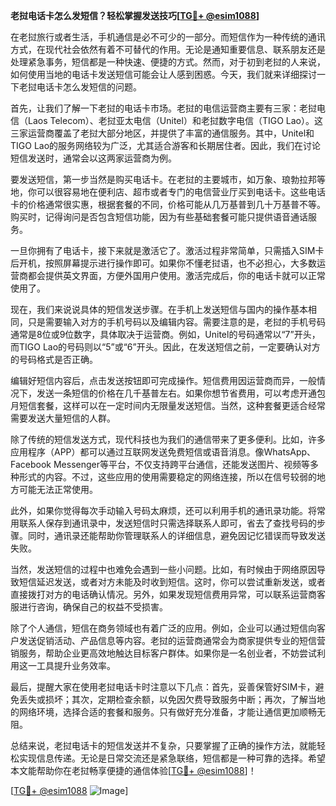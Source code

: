 **老挝电话卡怎么发短信？轻松掌握发送技巧[[TG💪+ @esim1088](https://t.me/s/esim1088)]**

在老挝旅行或者生活，手机通信是必不可少的一部分。而短信作为一种传统的通讯方式，在现代社会依然有着不可替代的作用。无论是通知重要信息、联系朋友还是处理紧急事务，短信都是一种快速、便捷的方式。然而，对于初到老挝的人来说，如何使用当地的电话卡发送短信可能会让人感到困惑。今天，我们就来详细探讨一下老挝电话卡怎么发短信的问题。

首先，让我们了解一下老挝的电话卡市场。老挝的电信运营商主要有三家：老挝电信（Laos Telecom）、老挝亚太电信（Unitel）和老挝数字电信（TIGO Lao）。这三家运营商覆盖了老挝大部分地区，并提供了丰富的通信服务。其中，Unitel和TIGO Lao的服务网络较为广泛，尤其适合游客和长期居住者。因此，我们在讨论短信发送时，通常会以这两家运营商为例。

要发送短信，第一步当然是购买电话卡。在老挝的主要城市，如万象、琅勃拉邦等地，你可以很容易地在便利店、超市或者专门的电信营业厅买到电话卡。这些电话卡的价格通常很实惠，根据套餐的不同，价格可能从几万基普到几十万基普不等。购买时，记得询问是否包含短信功能，因为有些基础套餐可能只提供语音通话服务。

一旦你拥有了电话卡，接下来就是激活它了。激活过程非常简单，只需插入SIM卡后开机，按照屏幕提示进行操作即可。如果你不懂老挝语，也不必担心，大多数运营商都会提供英文界面，方便外国用户使用。激活完成后，你的电话卡就可以正常使用了。

现在，我们来说说具体的短信发送步骤。在手机上发送短信与国内的操作基本相同，只是需要输入对方的手机号码以及编辑内容。需要注意的是，老挝的手机号码通常是8位或9位数字，具体取决于运营商。例如，Unitel的号码通常以“7”开头，而TIGO Lao的号码则以“5”或“6”开头。因此，在发送短信之前，一定要确认对方的号码格式是否正确。

编辑好短信内容后，点击发送按钮即可完成操作。短信费用因运营商而异，一般情况下，发送一条短信的价格在几千基普左右。如果你想节省费用，可以考虑开通包月短信套餐，这样可以在一定时间内无限量发送短信。当然，这种套餐更适合经常需要发送大量短信的人群。

除了传统的短信发送方式，现代科技也为我们的通信带来了更多便利。比如，许多应用程序（APP）都可以通过互联网发送免费短信或语音消息。像WhatsApp、Facebook Messenger等平台，不仅支持跨平台通信，还能发送图片、视频等多种形式的内容。不过，这些应用的使用需要稳定的网络连接，所以在信号较弱的地方可能无法正常使用。

此外，如果你觉得每次手动输入号码太麻烦，还可以利用手机的通讯录功能。将常用联系人保存到通讯录中，发送短信时只需选择联系人即可，省去了查找号码的步骤。同时，通讯录还能帮助你管理联系人的详细信息，避免因记忆错误而导致发送失败。

当然，发送短信的过程中也难免会遇到一些小问题。比如，有时候由于网络原因导致短信延迟发送，或者对方未能及时收到短信。这时，你可以尝试重新发送，或者直接拨打对方的电话确认情况。另外，如果发现短信费用异常，可以联系运营商客服进行咨询，确保自己的权益不受损害。

除了个人通信，短信在商务领域也有着广泛的应用。例如，企业可以通过短信向客户发送促销活动、产品信息等内容。老挝的运营商通常会为商家提供专业的短信营销服务，帮助企业更高效地触达目标客户群体。如果你是一名创业者，不妨尝试利用这一工具提升业务效率。

最后，提醒大家在使用老挝电话卡时注意以下几点：首先，妥善保管好SIM卡，避免丢失或损坏；其次，定期检查余额，以免因欠费导致服务中断；再次，了解当地的网络环境，选择合适的套餐和服务。只有做好充分准备，才能让通信更加顺畅无阻。

总结来说，老挝电话卡的短信发送并不复杂，只要掌握了正确的操作方法，就能轻松实现信息传递。无论是日常交流还是紧急联络，短信都是一种可靠的选择。希望本文能帮助你在老挝畅享便捷的通信体验[[TG💪+ @esim1088](https://t.me/s/esim1088)]！

[[TG💪+ @esim1088](https://t.me/s/esim1088) ![Image](https://i.postimg.cc/4NQfJmqS/Snipaste-2025-05-13-00-14-12.png)]